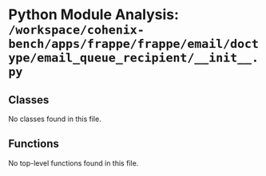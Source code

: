 # Python Module Analysis: `/workspace/cohenix-bench/apps/frappe/frappe/email/doctype/email_queue_recipient/__init__.py`

## Classes

No classes found in this file.


## Functions

No top-level functions found in this file.
